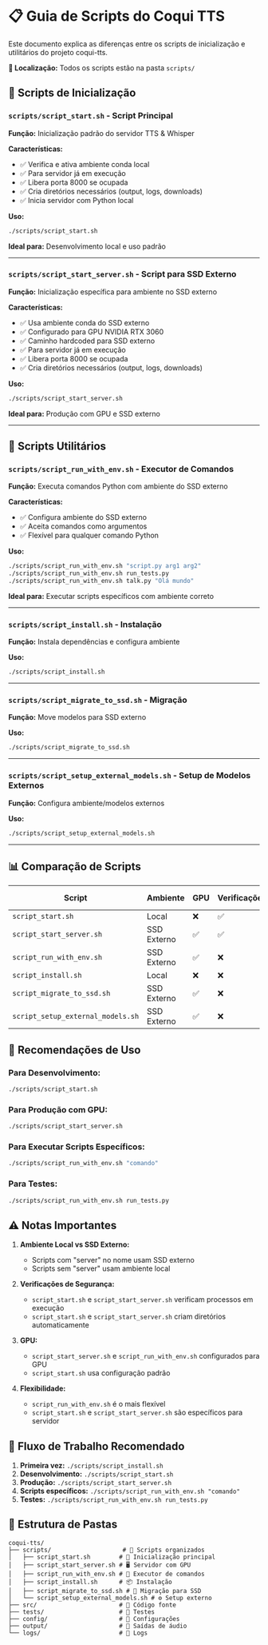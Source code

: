 # 📋 Guia de Scripts do Coqui TTS

Este documento explica as diferenças entre os scripts de inicialização e utilitários do projeto coqui-tts.

**📁 Localização:** Todos os scripts estão na pasta `scripts/`

## 🚀 Scripts de Inicialização

### `scripts/script_start.sh` - Script Principal
**Função:** Inicialização padrão do servidor TTS & Whisper

**Características:**
- ✅ Verifica e ativa ambiente conda local
- ✅ Para servidor já em execução
- ✅ Libera porta 8000 se ocupada
- ✅ Cria diretórios necessários (output, logs, downloads)
- ✅ Inicia servidor com Python local

**Uso:**
```bash
./scripts/script_start.sh
```

**Ideal para:** Desenvolvimento local e uso padrão

---

### `scripts/script_start_server.sh` - Script para SSD Externo
**Função:** Inicialização específica para ambiente no SSD externo

**Características:**
- ✅ Usa ambiente conda do SSD externo
- ✅ Configurado para GPU NVIDIA RTX 3060
- ✅ Caminho hardcoded para SSD externo
- ✅ Para servidor já em execução
- ✅ Libera porta 8000 se ocupada
- ✅ Cria diretórios necessários (output, logs, downloads)

**Uso:**
```bash
./scripts/script_start_server.sh
```

**Ideal para:** Produção com GPU e SSD externo

---

## 🔧 Scripts Utilitários

### `scripts/script_run_with_env.sh` - Executor de Comandos
**Função:** Executa comandos Python com ambiente do SSD externo

**Características:**
- ✅ Configura ambiente do SSD externo
- ✅ Aceita comandos como argumentos
- ✅ Flexível para qualquer comando Python

**Uso:**
```bash
./scripts/script_run_with_env.sh "script.py arg1 arg2"
./scripts/script_run_with_env.sh run_tests.py
./scripts/script_run_with_env.sh talk.py "Olá mundo"
```

**Ideal para:** Executar scripts específicos com ambiente correto

---

### `scripts/script_install.sh` - Instalação
**Função:** Instala dependências e configura ambiente

**Uso:**
```bash
./scripts/script_install.sh
```

---

### `scripts/script_migrate_to_ssd.sh` - Migração
**Função:** Move modelos para SSD externo

**Uso:**
```bash
./scripts/script_migrate_to_ssd.sh
```

---

### `scripts/script_setup_external_models.sh` - Setup de Modelos Externos
**Função:** Configura ambiente/modelos externos

**Uso:**
```bash
./scripts/script_setup_external_models.sh
```

---

## 📊 Comparação de Scripts

| Script | Ambiente | GPU | Verificações | Cria Dir | Flexibilidade |
|--------|----------|-----|--------------|----------|---------------|
| `script_start.sh` | Local | ❌ | ✅ | ✅ | ❌ |
| `script_start_server.sh` | SSD Externo | ✅ | ✅ | ✅ | ❌ |
| `script_run_with_env.sh` | SSD Externo | ✅ | ❌ | ❌ | ✅ |
| `script_install.sh` | Local | ❌ | ❌ | ❌ | ❌ |
| `script_migrate_to_ssd.sh` | SSD Externo | ✅ | ❌ | ❌ | ❌ |
| `script_setup_external_models.sh` | SSD Externo | ✅ | ❌ | ❌ | ❌ |

## 🎯 Recomendações de Uso

### Para Desenvolvimento:
```bash
./scripts/script_start.sh
```

### Para Produção com GPU:
```bash
./scripts/script_start_server.sh
```

### Para Executar Scripts Específicos:
```bash
./scripts/script_run_with_env.sh "comando"
```

### Para Testes:
```bash
./scripts/script_run_with_env.sh run_tests.py
```

## ⚠️ Notas Importantes

1. **Ambiente Local vs SSD Externo:**
   - Scripts com "server" no nome usam SSD externo
   - Scripts sem "server" usam ambiente local

2. **Verificações de Segurança:**
   - `script_start.sh` e `script_start_server.sh` verificam processos em execução
   - `script_start.sh` e `script_start_server.sh` criam diretórios automaticamente

3. **GPU:**
   - `script_start_server.sh` e `script_run_with_env.sh` configurados para GPU
   - `script_start.sh` usa configuração padrão

4. **Flexibilidade:**
   - `script_run_with_env.sh` é o mais flexível
   - `script_start.sh` e `script_start_server.sh` são específicos para servidor

## 🔄 Fluxo de Trabalho Recomendado

1. **Primeira vez:** `./scripts/script_install.sh`
2. **Desenvolvimento:** `./scripts/script_start.sh`
3. **Produção:** `./scripts/script_start_server.sh`
4. **Scripts específicos:** `./scripts/script_run_with_env.sh "comando"`
5. **Testes:** `./scripts/script_run_with_env.sh run_tests.py`

## 📁 Estrutura de Pastas

```
coqui-tts/
├── scripts/                    # 📁 Scripts organizados
│   ├── script_start.sh        # 🚀 Inicialização principal
│   ├── script_start_server.sh # 🖥️ Servidor com GPU
│   ├── script_run_with_env.sh # 🔧 Executor de comandos
│   ├── script_install.sh      # 📦 Instalação
│   ├── script_migrate_to_ssd.sh # 💾 Migração para SSD
│   └── script_setup_external_models.sh # ⚙️ Setup externo
├── src/                       # 📁 Código fonte
├── tests/                     # 📁 Testes
├── config/                    # 📁 Configurações
├── output/                    # 📁 Saídas de áudio
└── logs/                      # 📁 Logs
``` 
